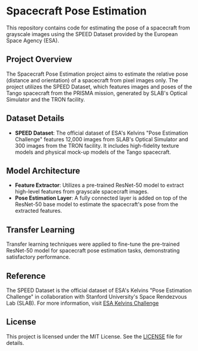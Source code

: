 # Spacecraft Pose Estimation

This repository contains code for estimating the pose of a spacecraft from grayscale images using the SPEED Dataset provided by the European Space Agency (ESA).

## Project Overview

The Spacecraft Pose Estimation project aims to estimate the relative pose (distance and orientation) of a spacecraft from pixel images only. The project utilizes the SPEED Dataset, which features images and poses of the Tango spacecraft from the PRISMA mission, generated by SLAB's Optical Simulator and the TRON facility.

## Dataset Details

- **SPEED Dataset**: The official dataset of ESA's Kelvins "Pose Estimation Challenge" features 12,000 images from SLAB's Optical Simulator and 300 images from the TRON facility. It includes high-fidelity texture models and physical mock-up models of the Tango spacecraft.

## Model Architecture

- **Feature Extractor**: Utilizes a pre-trained ResNet-50 model to extract high-level features from grayscale spacecraft images.
- **Pose Estimation Layer**: A fully connected layer is added on top of the ResNet-50 base model to estimate the spacecraft's pose from the extracted features.

## Transfer Learning

Transfer learning techniques were applied to fine-tune the pre-trained ResNet-50 model for spacecraft pose estimation tasks, demonstrating satisfactory performance.

## Reference

The SPEED Dataset is the official dataset of ESA's Kelvins "Pose Estimation Challenge" in collaboration with Stanford University's Space Rendezvous Lab (SLAB). For more information, visit [ESA Kelvins Challenge](https://kelvins.esa.int/satellite-pose-estimation-challenge/)

## License

This project is licensed under the MIT License. See the [LICENSE](LICENSE.txt) file for details.


